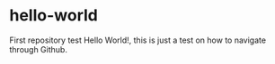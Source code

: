 # hello-world
First repository test 
Hello World!, this is just a test on how to navigate through Github. 
